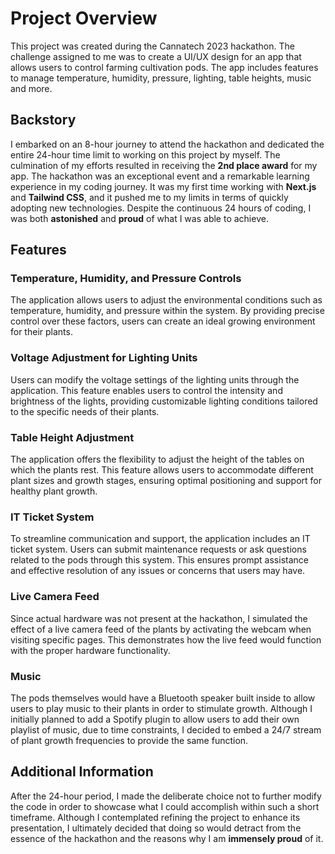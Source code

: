 # Project Overview

This project was created during the Cannatech 2023 hackathon. The challenge assigned to me was to create a UI/UX design for an app that allows users to control farming cultivation pods. The app includes features to manage temperature, humidity, pressure, lighting, table heights, music and more.

## Backstory

I embarked on an 8-hour journey to attend the hackathon and dedicated the entire 24-hour time limit to working on this project by myself. The culmination of my efforts resulted in receiving the **2nd place award** for my app. The hackathon was an exceptional event and a remarkable learning experience in my coding journey. It was my first time working with **Next.js** and **Tailwind CSS**, and it pushed me to my limits in terms of quickly adopting new technologies. Despite the continuous 24 hours of coding, I was both **astonished** and **proud** of what I was able to achieve.

## Features

### Temperature, Humidity, and Pressure Controls

The application allows users to adjust the environmental conditions such as temperature, humidity, and pressure within the system. By providing precise control over these factors, users can create an ideal growing environment for their plants.

### Voltage Adjustment for Lighting Units

Users can modify the voltage settings of the lighting units through the application. This feature enables users to control the intensity and brightness of the lights, providing customizable lighting conditions tailored to the specific needs of their plants.

### Table Height Adjustment

The application offers the flexibility to adjust the height of the tables on which the plants rest. This feature allows users to accommodate different plant sizes and growth stages, ensuring optimal positioning and support for healthy plant growth.

### IT Ticket System

To streamline communication and support, the application includes an IT ticket system. Users can submit maintenance requests or ask questions related to the pods through this system. This ensures prompt assistance and effective resolution of any issues or concerns that users may have.

### Live Camera Feed

Since actual hardware was not present at the hackathon, I simulated the effect of a live camera feed of the plants by activating the webcam when visiting specific pages. This demonstrates how the live feed would function with the proper hardware functionality.

### Music

The pods themselves would have a Bluetooth speaker built inside to allow users to play music to their plants in order to stimulate growth. Although I initially planned to add a Spotify plugin to allow users to add their own playlist of music, due to time constraints, I decided to embed a 24/7 stream of plant growth frequencies to provide the same function.

## Additional Information

After the 24-hour period, I made the deliberate choice not to further modify the code in order to showcase what I could accomplish within such a short timeframe. Although I contemplated refining the project to enhance its presentation, I ultimately decided that doing so would detract from the essence of the hackathon and the reasons why I am **immensely proud** of it.
